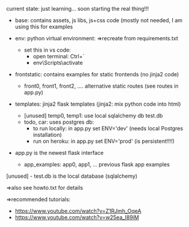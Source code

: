 current state: just learning... soon starting the real thing!!!

- base: contains assets, js libs, js+css code (mostly not needed, I am using this for examples

- env: python virtual environment: =>recreate from requirements.txt

	- set this in vs code: 
		- open terminal: Ctrl+`
		- env\Scripts\activate

- frontstatic: contains examples for static frontends (no jinja2 code)
	- front0, front1, front2, .... alternative static routes (see routes in app.py)

- templates: jinja2 flask templates (jinja2: mix python code into html)
	- [unused] temp0, temp1: use local sqlalchemy db test.db 
	- todo, car: uses postgres db:
		- to run locally: in app.py set ENV='dev' (needs local Postgres installation)
		- run on heroku: in app.py set ENV='prod' (is persistent!!!!)

- app.py is the newest flask interface
	- app_examples: app0, app1, ... previous flask app examples

[unused] - test.db is the local database (sqlalchemy)

=>also see howto.txt for details

=>recommended tutorials:
- https://www.youtube.com/watch?v=Z1RJmh_OqeA
- https://www.youtube.com/watch?v=w25ea_I89iM











